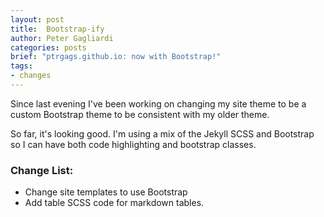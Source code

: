 ```yaml
---
layout: post
title:  Bootstrap-ify
author: Peter Gagliardi
categories: posts
brief: "ptrgags.github.io: now with Bootstrap!"
tags:
- changes
---
```


Since last evening I've been working on changing my site theme to be a custom
Bootstrap theme to be consistent with my older theme.

So far, it's looking good. I'm using a mix of the Jekyll SCSS and Bootstrap
so I can have both code highlighting and bootstrap classes.

### Change List:

* Change site templates to use Bootstrap
* Add table SCSS code for markdown tables.

